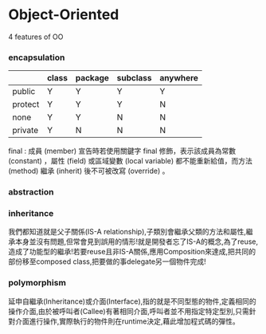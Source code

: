 # Object-Oriented
4 features of OO

### encapsulation 

|       |class    |package  |subclass |anywhere |
|-------|---------|---------|---------|---------|
|public |    Y    |    Y    |    Y    |    Y    |
|protect|    Y    |    Y    |    Y    |    N    |  
| none  |    Y    |    Y    |    N    |    N    |
|private|    Y    |    N    |    N    |    N    |

final : 成員 (member) 宣告時若使用關鍵字 final 修飾，表示該成員為常數 (constant) ，屬性 (field) 或區域變數 (local variable) 都不能重新給值，而方法 (method) 繼承 (inherit) 後不可被改寫 (override) 。

### abstraction

### inheritance
我們都知道就是父子關係(IS-A relationship),子類別會繼承父類的方法和屬性,繼承本身並沒有問題,但常會見到誤用的情形!就是開發者忘了IS-A的概念,為了reuse,造成了功能型的繼承!若要reuse且非IS-A關係,應用Composition來達成,把共同的部份移至composed class,把要做的事delegate另一個物件完成!

### polymorphism
延申自繼承(Inheritance)或介面(Interface),指的就是不同型態的物件,定義相同的操作介面,由於被呼叫者(Callee)有著相同介面,呼叫者並不用指定特定型別,只需針對介面進行操作,實際執行的物件則在runtime決定,藉此增加程式碼的彈性。 
